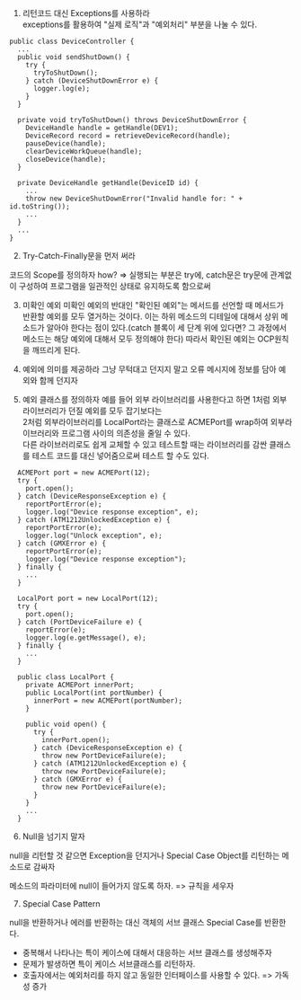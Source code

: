 1. 리턴코드 대신 Exceptions를 사용하라  
exceptions를 활용하여 "실제 로직"과 "예외처리" 부분을 나눌 수 있다.

```
public class DeviceController {
  ...
  public void sendShutDown() {
    try {
      tryToShutDown();
    } catch (DeviceShutDownError e) {
      logger.log(e);
    }
  }
    
  private void tryToShutDown() throws DeviceShutDownError {
    DeviceHandle handle = getHandle(DEV1);
    DeviceRecord record = retrieveDeviceRecord(handle);
    pauseDevice(handle); 
    clearDeviceWorkQueue(handle); 
    closeDevice(handle);
  }
  
  private DeviceHandle getHandle(DeviceID id) {
    ...
    throw new DeviceShutDownError("Invalid handle for: " + id.toString());
    ...
  }
  ...
}
```

2. Try-Catch-Finally문을 먼저 써라

코드의 Scope를 정의하자 how?
=> 실행되는 부분은 try에, catch문은 try문에 관계없이 구성하여 프로그램을 일관적인 상태로 유지하도록 함으로써

3. 미확인 예외
미확인 예외의 반대인 "확인된 예외"는 메서드를 선언할 때 메서드가 반환할 예외를 모두 열거하는 것이다.
이는 하위 메소드의 디테일에 대해서 상위 메소드가 알아야 한다는 점이 있다.(catch 블록이 세 단계 위에 있다면? 그 과정에서 메소드는 해당 예외에 대해서 모두 정의해야 한다)
따라서 확인된 예외는 OCP원칙을 깨뜨리게 된다.

4. 예외에 의미를 제공하라
그냥 무턱대고 던지지 말고 오류 메시지에 정보를 담아 예외와 함께 던지자

5. 예외 클래스를 정의하자
예를 들어 외부 라이브러리를 사용한다고 하면
1처럼 외부라이브러리가 던질 예외를 모두 잡기보다는  
2처럼 외부라이브러리를 LocalPort라는 클래스로 ACMEPort를 wrap하여 외부라이브러리와 프로그램 사이의 의존성을 줄일 수 있다.   
다른 라이브러리로도 쉽게 교체할 수 있고 테스트할 때는 라이브러리를 감싼 클래스를 테스트 코드를 대신 넣어줌으로써 테스트 할 수도 있다.



```
  ACMEPort port = new ACMEPort(12);
  try {
    port.open();
  } catch (DeviceResponseException e) {
    reportPortError(e);
    logger.log("Device response exception", e);
  } catch (ATM1212UnlockedException e) {
    reportPortError(e);
    logger.log("Unlock exception", e);
  } catch (GMXError e) {
    reportPortError(e);
    logger.log("Device response exception");
  } finally {
    ...
  }
```


```
  LocalPort port = new LocalPort(12);
  try {
    port.open();
  } catch (PortDeviceFailure e) {
    reportError(e);
    logger.log(e.getMessage(), e);
  } finally {
    ...
  }
  
  public class LocalPort {
    private ACMEPort innerPort;
    public LocalPort(int portNumber) {
      innerPort = new ACMEPort(portNumber);
    }
    
    public void open() {
      try {
        innerPort.open();
      } catch (DeviceResponseException e) {
        throw new PortDeviceFailure(e);
      } catch (ATM1212UnlockedException e) {
        throw new PortDeviceFailure(e);
      } catch (GMXError e) {
        throw new PortDeviceFailure(e);
      }
    }
    ...
  }
```

6. Null을 넘기지 말자

null을 리턴할 것 같으면 Exception을 던지거나 Special Case Object를 리턴하는 메소드로 감싸자

메소드의 파라미터에 null이 들어가지 않도록 하자. => 규칙을 세우자

7. Special Case Pattern  

null을 반환하거나 에러를 반환하는 대신 객체의 서브 클래스 Special Case를 반환한다.

* 중복해서 나타나는 특이 케이스에 대해서 대응하는 서브 클래스를 생성해주자
* 문제가 발생하면 특이 케이스 서브클래스를 리턴하자.
* 호출자에서는 예외처리를 하지 않고 동일한 인터페이스를 사용할 수 있다. => 가독성 증가